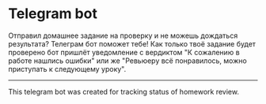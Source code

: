 # Telegram bot

Отправил домашнее задание на проверку и не можешь дождаться результата? Телеграм бот поможет тебе! Как только твоё задание будет проверено бот пришлёт уведомление с вердиктом "К сожалению в работе нашлись ошибки" или же "Ревьюеру всё понравилось, можно приступать к следующему уроку".
***
This telegram bot was created for tracking status of homework review.
